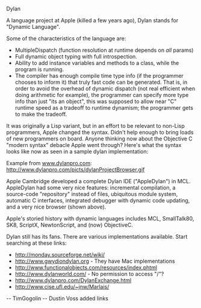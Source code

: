 

Dylan

A language project at Apple (killed a few years ago), Dylan stands for "Dynamic Language". 

Some of the characteristics of the language are:
* MultipleDispatch (function resolution at runtime depends on *all* params)
* Full dynamic object typing with full introspection.
* Ability to add instance variables and methods to a class, while the program is running.
* The compiler has enough compile time type info (if the programmer chooses to inform it) that truly fast code can be generated. That is, in order to avoid the overhead of dynamic dispatch (not real efficient when doing arithmetic for example), the programmer can specify more type info than just "its an object", this was supposed to allow near "C" runtime speed as a tradeoff to runtime dynamism; the programmer gets to make the tradeoff.

It was originally a Lisp variant, but in an effort to be relevant to non-Lisp programmers, Apple changed the syntax. Didn't help enough to bring loads of new programmers on board. Anyone thinking now about the Objective C "modern syntax" debacle Apple went through? Here's what the syntax looks like now as seen in a sample dylan implementation:

Example from www.dylanpro.com:
http://www.dylanpro.com/picts/dylanProjectBrowser.gif

Apple Cambridge developed a complete Dylan IDE ("AppleDylan") in MCL. AppleDylan had  some very nice features: incremental compilation, a source-code "repository" instead of files, ubiquitous module system, automatic C interfaces, integrated debugger with dynamic code updating, and a very nice browser (shown above).

Apple's storied history with dynamic languages includes MCL, SmallTalk80, SK8, ScriptX, NewtonScript, and (now) ObjectiveC.

Dylan still has its fans. There are various implementations available. Start searching at these links:

* http://monday.sourceforge.net/wiki/
* http://www.gwydiondylan.org - They have Mac implementations
* http://www.functionalobjects.com/resources/index.phtml
* http://www.dylanworld.com/ - No permission to access "/"?
* http://www.dylanpro.com/DylanExchange.html
* http://www.cise.ufl.edu/~jnw/Marlais/

-- TimGogolin
-- Dustin Voss added links

